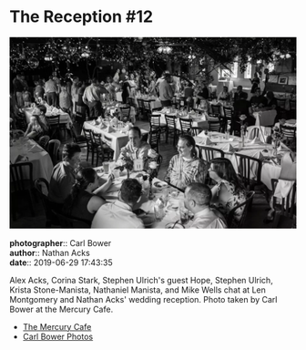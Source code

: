 # The Reception #12

![Alex Acks, Corina Stark, Stephen Ulrich's guest Hope, Stephen Ulrich, Krista Stone-Manista, Nathaniel Manista, and Mike Wells chat](assets/2019-06-29-set-3-the-reception-12.webp)

**photographer**:: Carl Bower  
**author**:: Nathan Acks  
**date**:: 2019-06-29 17:43:35

Alex Acks, Corina Stark, Stephen Ulrich's guest Hope, Stephen Ulrich, Krista Stone-Manista, Nathaniel Manista, and Mike Wells chat at Len Montgomery and Nathan Acks' wedding reception. Photo taken by Carl Bower at the Mercury Cafe.

* [The Mercury Cafe](http://mercurycafe.com)
* [Carl Bower Photos](https://carlbowerphotos.com)
